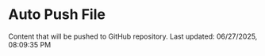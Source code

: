 # Auto Push File

Content that will be pushed to GitHub repository.
Last updated: 06/27/2025, 08:09:35 PM